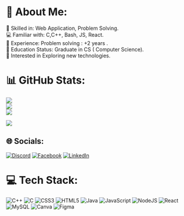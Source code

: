 # 💫 About Me:
🔭 Skilled in: Web Application, Problem Solving. <br>💻 Familiar with: C,C++, Bash, JS, React.<br>🤝 Experience: Problem solving : +2 years . <br>🌱 Education Status: Graduate in CS ( Computer Science).<br>💬 Interested in Exploring new technologies. <br>




# 📊 GitHub Stats:
![](https://github-readme-stats.vercel.app/api?username=inamshifath&theme=dark&hide_border=false&include_all_commits=false&count_private=false)<br/>
![](https://github-readme-streak-stats.herokuapp.com/?user=inamshifath&theme=dark&hide_border=false)<br/>
![](https://github-readme-stats.vercel.app/api/top-langs/?username=inamshifath&theme=dark&hide_border=false&include_all_commits=false&count_private=false&layout=compact)

[![](https://visitcount.itsvg.in/api?id=inamshifath&icon=0&color=0)](https://visitcount.itsvg.in)

</div>



## 🌐 Socials:
[![Discord](https://img.shields.io/badge/Discord-%237289DA.svg?logo=discord&logoColor=white)](https://discord.gg/https://discord.com/channels/@me) [![Facebook](https://img.shields.io/badge/Facebook-%231877F2.svg?logo=Facebook&logoColor=white)](https://facebook.com/https://www.facebook.com/shifath.inam.5/) [![LinkedIn](https://img.shields.io/badge/LinkedIn-%230077B5.svg?logo=linkedin&logoColor=white)](https://linkedin.com/in/https://www.linkedin.com/feed/) 

# 💻 Tech Stack:
![C++](https://img.shields.io/badge/c++-%2300599C.svg?style=for-the-badge&logo=c%2B%2B&logoColor=white) ![C](https://img.shields.io/badge/c-%2300599C.svg?style=for-the-badge&logo=c&logoColor=white) ![CSS3](https://img.shields.io/badge/css3-%231572B6.svg?style=for-the-badge&logo=css3&logoColor=white) ![HTML5](https://img.shields.io/badge/html5-%23E34F26.svg?style=for-the-badge&logo=html5&logoColor=white) ![Java](https://img.shields.io/badge/java-%23ED8B00.svg?style=for-the-badge&logo=openjdk&logoColor=white) ![JavaScript](https://img.shields.io/badge/javascript-%23323330.svg?style=for-the-badge&logo=javascript&logoColor=%23F7DF1E) ![NodeJS](https://img.shields.io/badge/node.js-6DA55F?style=for-the-badge&logo=node.js&logoColor=white) ![React](https://img.shields.io/badge/react-%2320232a.svg?style=for-the-badge&logo=react&logoColor=%2361DAFB) ![MySQL](https://img.shields.io/badge/mysql-%2300000f.svg?style=for-the-badge&logo=mysql&logoColor=white) ![Canva](https://img.shields.io/badge/Canva-%2300C4CC.svg?style=for-the-badge&logo=Canva&logoColor=white) ![Figma](https://img.shields.io/badge/figma-%23F24E1E.svg?style=for-the-badge&logo=figma&logoColor=white)
<div align="center">

<!-- Proudly created with GPRM ( https://gprm.itsvg.in ) -->
